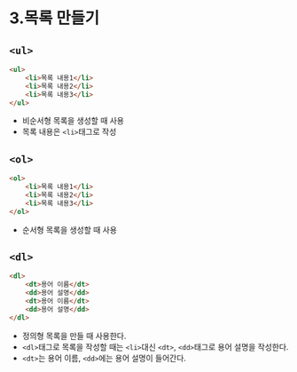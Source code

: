 # 3.목록 만들기

## ```<ul>```

```html
<ul>
    <li>목록 내용1</li>
    <li>목록 내용2</li>
    <li>목록 내용3</li>
</ul>
```

- 비순서형 목록을 생성할 때 사용
- 목록 내용은 ```<li>```태그로 작성

## ```<ol>```

```html
<ol>
    <li>목록 내용1</li>
    <li>목록 내용2</li>
    <li>목록 내용3</li>
</ol>
```

- 순서형 목록을 생성할 때 사용

## ```<dl>```

```html
<dl>
    <dt>용어 이름</dt>
    <dd>용어 설명</dd>
    <dt>용어 이름</dt>
    <dd>용어 설명</dd>
</dl>
```

- 정의형 목록을 만들 때 사용한다.
- ```<dl>```태그로 목록을 작성할 때는 ```<li>```대신 ```<dt>```, ```<dd>```태그로 용어 설명을 작성한다.
- ```<dt>```는 용어 이름, ```<dd>```에는 용어 설명이 들어간다.
